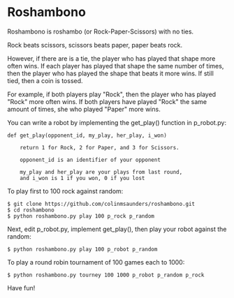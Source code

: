 Roshambono
==========

Roshambono is roshambo (or Rock-Paper-Scissors) with no ties.

Rock beats scissors, scissors beats paper, paper beats rock.

However, if there are is a tie, the player who has played that shape
more often wins. If each player has played that shape the same number 
of times, then the player who has played the shape that beats it more
wins. If still tied, then a coin is tossed.

For example, if both players play "Rock", then the player who
has played "Rock" more often wins. If both players have played 
"Rock" the same amount of times, she who played "Paper" more wins.

You can write a robot by implementing the get\_play() function in 
p\_robot.py:

    def get_play(opponent_id, my_play, her_play, i_won) 
        
        return 1 for Rock, 2 for Paper, and 3 for Scissors.
    
        opponent_id is an identifier of your opponent

        my_play and her_play are your plays from last round,
        and i_won is 1 if you won, 0 if you lost

To play first to 100 rock against random:

    $ git clone https://github.com/colinmsaunders/roshambono.git
    $ cd roshambono
    $ python roshambono.py play 100 p_rock p_random

Next, edit p\_robot.py, implement get\_play(), then play your
robot against the random:

    $ python roshambono.py play 100 p_robot p_random

To play a round robin tournament of 100 games each to 1000:
    
    $ python roshambono.py tourney 100 1000 p_robot p_random p_rock 

Have fun!

